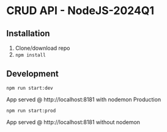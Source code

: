 # CRUD API - NodeJS-2024Q1

## Installation

1. Clone/download repo
2. `npm install`

## Development

`npm run start:dev`

App served @ http://localhost:8181 with nodemon
Production

`npm run start:prod`

App served @ http://localhost:8181 without nodemon